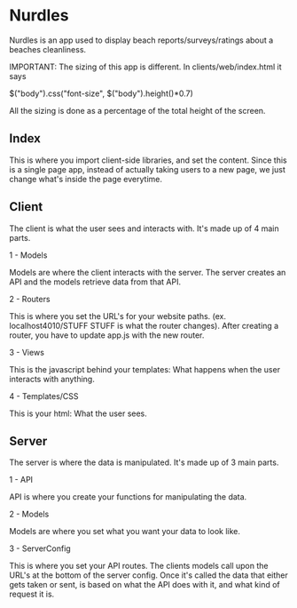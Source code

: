 Nurdles
==============

Nurdles is an app used to display beach reports/surveys/ratings about a beaches cleanliness.

IMPORTANT: The sizing of this app is different. In clients/web/index.html it says

$("body").css("font-size", $("body").height()*0.7)

All the sizing is done as a percentage of the total height of the screen.

Index
--------------

This is where you import client-side libraries, and set the content. Since this is a single page app, instead of actually taking users to a new page, we just change what's inside the page everytime.

Client
--------------

The client is what the user sees and interacts with. It's made up of 4 main parts.


1 - Models

Models are where the client interacts with the server. The server creates an API and the models retrieve data from that API.


2 - Routers

This is where you set the URL's for your website paths. (ex. localhost4010/STUFF STUFF is what the router changes). After creating a router, you have to update app.js with the new router.


3 - Views

This is the javascript behind your templates: What happens when the user interacts with anything.


4 - Templates/CSS

This is your html: What the user sees.

Server
--------------

The server is where the data is manipulated. It's made up of 3 main parts.


1 - API

API is where you create your functions for manipulating the data.


2 - Models

Models are where you set what you want your data to look like.


3 - ServerConfig

This is where you set your API routes. The clients models call upon the URL's at the bottom of the server config. Once it's called the data that either gets taken or sent, is based on what the API does with it, and what kind of request it is.

